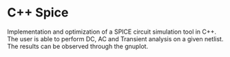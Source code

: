 # C++ Spice
Implementation and optimization of a SPICE circuit simulation tool in C++. The user is able to perform DC, AC and Transient analysis on a given netlist. The results can be observed through the gnuplot.
